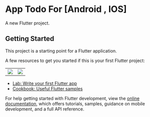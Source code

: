 # App Todo For [Android , IOS]

A new Flutter project.

## Getting Started

This project is a starting point for a Flutter application.

A few resources to get you started if this is your first Flutter project:

<table>
  <td>
    <img src="https://www.img.in.th/images/f27a7022fbf29278f57c5cf67f59397f.png">
    </td>
      <td>
        <img src="https://www.img.in.th/images/76c1efa55369f674c6e8182123017210.png">

  </td>
  </table>

- [Lab: Write your first Flutter app](https://docs.flutter.dev/get-started/codelab)
- [Cookbook: Useful Flutter samples](https://docs.flutter.dev/cookbook)

For help getting started with Flutter development, view the
[online documentation](https://docs.flutter.dev/), which offers tutorials,
samples, guidance on mobile development, and a full API reference.
